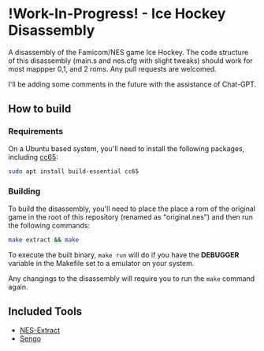 # !Work-In-Progress! - Ice Hockey Disassembly

A disassembly of the Famicom/NES game Ice Hockey.  The code structure of this disassembly (main.s and nes.cfg with slight tweaks) should work for most mappper 0,1, and 2 roms.  Any pull requests are welcomed.

I'll be adding some comments in the future with the assistance of Chat-GPT.

## How to build

### Requirements

On a Ubuntu based system, you'll need to install the following packages, including [cc65](https://cc65.github.io/):

```bash
sudo apt install build-essential cc65
```

### Building

To build the disassembly, you'll need to place the place a rom of the original game in the root of this repository (renamed as "original.nes") and then run the following commands:

```bash
make extract && make
```

To execute the built binary, `make run` will do if you have the **DEBUGGER** variable in the Makefile set to a emulator on your system.

Any changings to the disassembly will require you to run the `make` command again.

## Included Tools

- [NES-Extract](https://github.com/X-death25/Nes-Extract)
- [Sengo](https://github.com/drpaneas/sengo)
